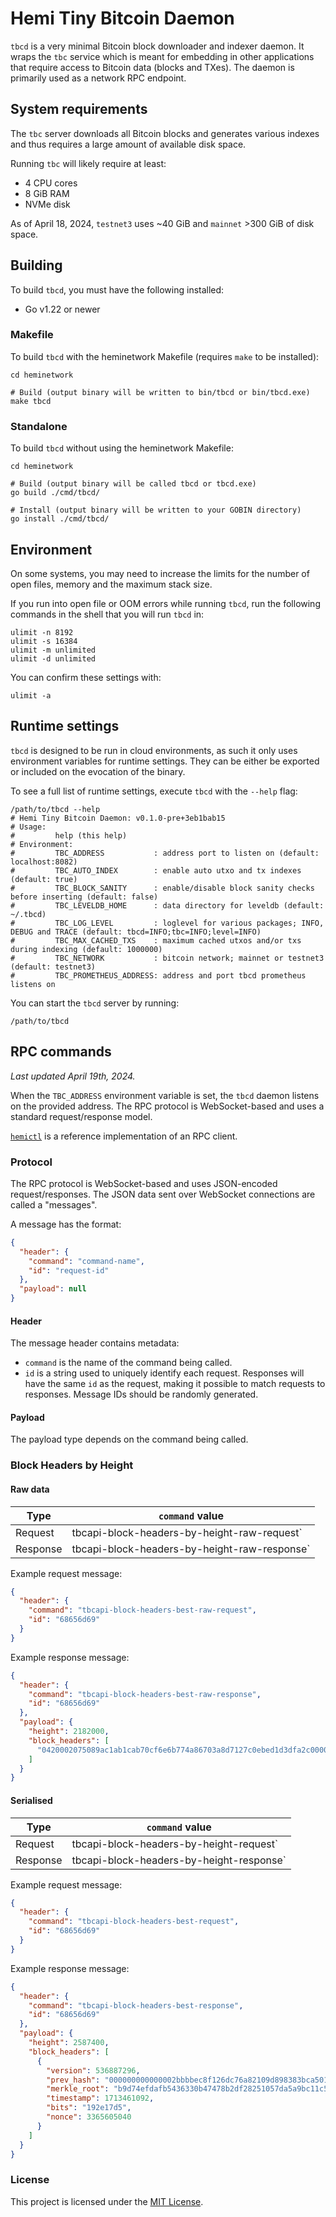 # Hemi Tiny Bitcoin Daemon

`tbcd` is a very minimal Bitcoin block downloader and indexer daemon. It wraps the `tbc` service which is meant for
embedding in other applications that require access to Bitcoin data (blocks and TXes). The daemon is primarily used as a
network RPC endpoint.

## System requirements

The `tbc` server downloads all Bitcoin blocks and generates various indexes and thus requires a large amount of
available disk space.

Running `tbc` will likely require at least:
 - 4 CPU cores
 - 8 GiB RAM
 - NVMe disk

As of April 18, 2024, `testnet3` uses ~40 GiB and `mainnet` >300 GiB of disk space. <!-- XXX: add exact number here -->

## Building

To build `tbcd`, you must have the following installed:
 - Go v1.22 or newer

### Makefile

To build `tbcd` with the heminetwork Makefile (requires `make` to be installed):

```shell
cd heminetwork

# Build (output binary will be written to bin/tbcd or bin/tbcd.exe)
make tbcd
```

### Standalone

To build `tbcd` without using the heminetwork Makefile:

```shell
cd heminetwork

# Build (output binary will be called tbcd or tbcd.exe)
go build ./cmd/tbcd/

# Install (output binary will be written to your GOBIN directory)
go install ./cmd/tbcd/
```

## Environment

On some systems, you may need to increase the limits for the number of open files, memory and the maximum stack size.

If you run into open file or OOM errors while running `tbcd`, run the following commands in the shell that you will
run `tbcd` in:

```shell
ulimit -n 8192
ulimit -s 16384
ulimit -m unlimited
ulimit -d unlimited
```

You can confirm these settings with:

```shell
ulimit -a
```

## Runtime settings

`tbcd` is designed to be run in cloud environments, as such it only uses environment variables for runtime settings.
They can be either be exported or included on the evocation of the binary.

To see a full list of runtime settings, execute `tbcd` with the `--help` flag:

```shell
/path/to/tbcd --help
# Hemi Tiny Bitcoin Daemon: v0.1.0-pre+3eb1bab15
# Usage:
#         help (this help)
# Environment:
#         TBC_ADDRESS           : address port to listen on (default: localhost:8082)
#         TBC_AUTO_INDEX        : enable auto utxo and tx indexes (default: true)
#         TBC_BLOCK_SANITY      : enable/disable block sanity checks before inserting (default: false)
#         TBC_LEVELDB_HOME      : data directory for leveldb (default: ~/.tbcd)
#         TBC_LOG_LEVEL         : loglevel for various packages; INFO, DEBUG and TRACE (default: tbcd=INFO;tbc=INFO;level=INFO)
#         TBC_MAX_CACHED_TXS    : maximum cached utxos and/or txs during indexing (default: 1000000)
#         TBC_NETWORK           : bitcoin network; mainnet or testnet3 (default: testnet3)
#         TBC_PROMETHEUS_ADDRESS: address and port tbcd prometheus listens on
```

You can start the `tbcd` server by running:

```shell
/path/to/tbcd
```

## RPC commands

*Last updated April 19th, 2024.*

When the `TBC_ADDRESS` environment variable is set, the `tbcd` daemon listens on the provided address.
The RPC protocol is WebSocket-based and uses a standard request/response model.

[`hemictl`](../../cmd/hemictl) is a reference implementation of an RPC client.

### Protocol

The RPC protocol is WebSocket-based and uses JSON-encoded request/responses.
The JSON data sent over WebSocket connections are called a "messages".

A message has the format:
```json
{
  "header": {
    "command": "command-name",
    "id": "request-id"
  },
  "payload": null
}
```

#### Header

The message header contains metadata:

 - `command` is the name of the command being called.
 - `id` is a string used to uniquely identify each request. Responses will have the same `id` as the request,
    making it possible to match requests to responses. Message IDs should be randomly generated.

#### Payload

The payload type depends on the command being called.

### Block Headers by Height

#### Raw data

| Type     | `command` value                              |
|----------|----------------------------------------------|
| Request  | tbcapi-block-headers-by-height-raw-request`  |
| Response | tbcapi-block-headers-by-height-raw-response` |

Example request message:

```json
{
  "header": {
    "command": "tbcapi-block-headers-best-raw-request",
    "id": "68656d69"
  }
}
```

Example response message:

```json
{
  "header": {
    "command": "tbcapi-block-headers-best-raw-response",
    "id": "68656d69"
  },
  "payload": {
    "height": 2182000,
    "block_headers": [
      "0420002075089ac1ab1cab70cf6e6b774a86703a8d7127c0ebed1d3dfa2c00000000000086105509ec4a79457a400451290ad2a019fec4c76b47512623f1bb17a0ced76f38d82662bef4001b07d86700"
    ]
  }
}
```

#### Serialised 

| Type     | `command` value                          |
|----------|------------------------------------------|
| Request  | tbcapi-block-headers-by-height-request`  |
| Response | tbcapi-block-headers-by-height-response` |

Example request message:

```json
{
  "header": {
    "command": "tbcapi-block-headers-best-request",
    "id": "68656d69"
  }
}
```

Example response message:

```json
{
  "header": {
    "command": "tbcapi-block-headers-best-response",
    "id": "68656d69"
  },
  "payload": {
    "height": 2587400,
    "block_headers": [
      {
        "version": 536887296,
        "prev_hash": "000000000000002bbbbec8f126dc76a82109d898383bca5013a2386c8675ce34",
        "merkle_root": "b9d74efdafb5436330b47478b2df28251057da5a9bc11c5509410950253d4f0e",
        "timestamp": 1713461092,
        "bits": "192e17d5",
        "nonce": 3365605040
      }
    ]
  }
}
```

### License

This project is licensed under the [MIT License](../../LICENSE).

